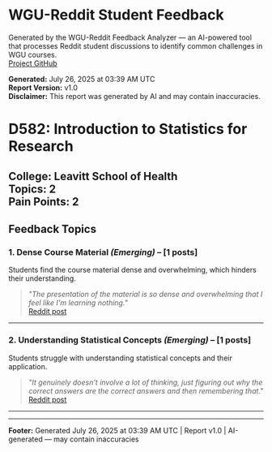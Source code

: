 # WGU-Reddit Student Feedback

Generated by the WGU-Reddit Feedback Analyzer — an AI-powered tool that processes Reddit student discussions to identify common challenges in WGU courses.  
[Project GitHub](https://wgudataninja.github.io/wgu-reddit-monitoring-pipeline/)

**Generated:** July 26, 2025 at 03:39 AM UTC  
**Report Version:** v1.0  
**Disclaimer:** This report was generated by AI and may contain inaccuracies.  
# D582: Introduction to Statistics for Research
**College:** Leavitt School of Health  
**Topics:** 2  
**Pain Points:** 2  
---
## Feedback Topics
### 1. Dense Course Material _(Emerging)_ – [1 posts]
Students find the course material dense and overwhelming, which hinders their understanding.  
> _"The presentation of the material is so dense and overwhelming that I feel like I'm learning nothing."_  
> [Reddit post](https://reddit.com/comments/1jtt75z)  
---
### 2. Understanding Statistical Concepts _(Emerging)_ – [1 posts]
Students struggle with understanding statistical concepts and their application.  
> _"It genuinely doesn’t involve a lot of thinking, just figuring out why the correct answers are the correct answers and then remembering that."_  
> [Reddit post](https://reddit.com/comments/1lwn63i)  
---
---
**Footer:** Generated July 26, 2025 at 03:39 AM UTC | Report v1.0 | AI-generated — may contain inaccuracies  